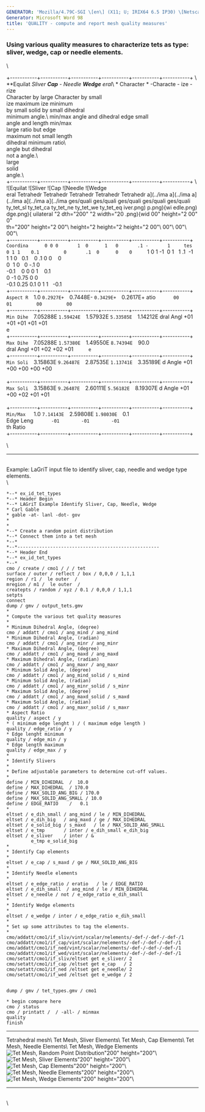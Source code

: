 ```yaml
---
GENERATOR: 'Mozilla/4.79C-SGI \[en\] (X11; U; IRIX64 6.5 IP30) \[Netscape\]'
Generator: Microsoft Word 98
title: 'QUALITY - compute and report mesh quality measures'
---
```


### Using various quality measures to characterize tets as type: sliver, wedge, cap or needle elements.

\

+-----------+-----------+-----------+-----------+-----------+-----------+
 \          **Equilat  **Sliver*  **Cap** -  **Needle*  **Wedge** 
            eral**\    *          Character  *          -Characte 
                       -          ize        -          rize      
                       Character  by large   Character  by small  
                       ize        maximum    ize        minimum   
                       by small   solid      by small   dihedral  
                       minimum    angle.\    min/max    angle and 
                       dihedral              edge       small     
                       angle and             length     min/max   
                       large                 ratio but  edge      
                       maximum               not small  length    
                       dihedral              minimum    ratio\    
                       angle but             dihedral             
                       not a                 angle.\              
                       large                                      
                       solid                                      
                       angle.\                                    
+-----------+-----------+-----------+-----------+-----------+-----------+
 \          ![Equilat  ![Sliver   ![Cap      ![Needle   ![Wedge   
            eral       Tetrahedr  Tetrahedr  Tetrahedr  Tetrahedr 
            Tetrahedr  a](../ima  a](../ima  a](../ima  a](../ima 
            a](../ima  ges/quali  ges/quali  ges/quali  ges/quali 
            ges/quali  ty_tet_sl  ty_tet_ca  ty_tet_ne  ty_tet_we 
            ty_tet_eq  iver.png)  p.png){wi  edle.png)  dge.png){ 
            uilateral  "2  dth="200"  "2  width="20 
            .png){wid  00"        height="2  00"        0"        
            th="200"   height="2  00"\      height="2  height="2 
            height="2  00"\                 00"\      00"\     
            00"\                                                 
+-----------+-----------+-----------+-----------+-----------+-----------+
 `Coordina      0 0 0       1  0      1   0       .1 -       1    
 tes            0 1 1    0.1         0       .1  0      0    0    
   `            1 0 1      -1  0      1   1       .1        -1    
                1 1 0    0.1         0       .1  0      0    0    
                            0  1      0   0      -.1         0    
                        -0.1         0        0  0      1    0.1  
                            0 -1      0.75         0         0    
                        -0.1      0.25 0.1    0  1      1   -0.1  
+-----------+-----------+-----------+-----------+-----------+-----------+
 `Aspect R  `1.0       `0.2927E+  `0.7448E-  `0.3429E+  `0.2617E+ 
 atio          `       00         01         00         00        
    `                   `          `          `          `        
+-----------+-----------+-----------+-----------+-----------+-----------+
 `Min Dihe  `7.05288E  `1.59424E  `1.57932E  `5.33585E  `1.14212E 
 dral Angl  +01        +01        +01        +01        +01       
 e            `          `          `          `          `       
 `                                                                
+-----------+-----------+-----------+-----------+-----------+-----------+
 `Max Dihe  `7.05288E  `1.57380E  `1.49550E  `8.74394E  `90.0     
 dral Angl  +01        +02        +02        +01            `     
 e            `          `          `          `                  
 `                                                                
+-----------+-----------+-----------+-----------+-----------+-----------+
 `Min Soli  `3.15863E  `9.26487E  `2.87535E  `1.13741E  `3.35189E 
 d Angle    +01        +00        +00        +00        +00       
       `      `          `          `          `          `       
+-----------+-----------+-----------+-----------+-----------+-----------+
 `Max Soli  `3.15863E  `9.26487E  `2.60111E  `5.56182E  `8.19307E 
 d Angle    +01        +00        +02        +01        +01       
       `      `          `          `          `          `       
+-----------+-----------+-----------+-----------+-----------+-----------+
 `Min/Max   `1.0       `7.14143E  `2.59808E  `1.98030E  `0.1      
 Edge Leng     `       -01        -01        -01           `      
 th Ratio                `          `          `                  
        `                                                         
+-----------+-----------+-----------+-----------+-----------+-----------+

\

------------------------------------------------------------------------

\
Example: LaGriT input file to identify sliver, cap, needle and wedge
type elements.\
\

    *--* ex_id_tet_types
    *--* Header Begin
    *--* LAGriT Example Identify Sliver, Cap, Needle, Wedge
    * Carl Gable
    * gable -at- lanl -dot- gov
    *
    *
    *--* Create a random point distribution
    *--* Connect them into a tet mesh
    *--*
    *--*----------------------------------------------------
    *--* Header End
    *--* ex_id_tet_types
    *--*
    cmo / create / cmo1 / / / tet
    surface / outer / reflect / box / 0,0,0 / 1,1,1
    region / r1 /  le outer  /
    mregion / m1 /  le outer  /
    createpts / random / xyz / 0.1 / 0,0,0 / 1,1,1
    setpts
    connect
    dump / gmv / output_tets.gmv
    *
    * Compute the various tet quality measures
    *
    * Minimum Dihedral Angle, (degree)
    cmo / addatt / cmo1 / ang_mind / ang_mind
    * Minimum Dihedral Angle, (radian)
    cmo / addatt / cmo1 / ang_minr / ang_minr
    * Maximum Dihedral Angle, (degree)
    cmo / addatt / cmo1 / ang_maxd / ang_maxd
    * Maximum Dihedral Angle, (radian)
    cmo / addatt / cmo1 / ang_maxr / ang_maxr
    * Minimum Solid Angle, (degree)
    cmo / addatt / cmo1 / ang_mind_solid / s_mind
    * Minimum Solid Angle, (radian)
    cmo / addatt / cmo1 / ang_minr_solid / s_minr
    * Maximum Solid Angle, (degree)
    cmo / addatt / cmo1 / ang_maxd_solid / s_maxd
    * Maximum Solid Angle, (radian)
    cmo / addatt / cmo1 / ang_maxr_solid / s_maxr
    * Aspect Ratio
    quality / aspect / y
    * ( minimum edge lenght ) / ( maximum edge length )
    quality / edge_ratio / y
    * Edge lenght minimum
    quality / edge_min / y
    * Edge length maximum
    quality / edge_max / y
    *
    * Identify Slivers
    *
    * Define adjustable parameters to determine cut-off values.
    *
    define / MIN_DIHEDRAL  /  10.0
    define / MAX_DIHEDRAL  / 170.0
    define / MAX_SOLID_ANG_BIG / 170.0
    define / MAX_SOLID_ANG_SMALL / 10.0
    define / EDGE_RATIO    /   0.1
    *
    eltset / e_dih_small / ang_mind / le / MIN_DIHEDRAL
    eltset / e_dih_big   / ang_maxd / ge / MAX_DIHEDRAL
    eltset / e_solid_big / s_maxd   / le / MAX_SOLID_ANG_SMALL
    eltset / e_tmp       / inter / e_dih_small e_dih_big
    eltset / e_sliver    / inter / &
             e_tmp e_solid_big
    *
    * Identify Cap elements
    *
    eltset / e_cap / s_maxd / ge / MAX_SOLID_ANG_BIG
    *
    * Identify Needle elements
    *
    eltset / e_edge_ratio / eratio   / le / EDGE_RATIO
    eltset / e_dih_small  / ang_mind / le / MIN_DIHEDRAL
    eltset / e_needle / not / e_edge_ratio e_dih_small
    *
    * Identify Wedge elements
    *
    eltset / e_wedge / inter / e_edge_ratio e_dih_small
    *
    * Set up some attributes to tag the elements.
    *
    cmo/addatt/cmo1/if_sliv/vint/scalar/nelements/-def-/-def-/-def-/1
    cmo/addatt/cmo1/if_cap/vint/scalar/nelements/-def-/-def-/-def-/1
    cmo/addatt/cmo1/if_ned/vint/scalar/nelements/-def-/-def-/-def-/1
    cmo/addatt/cmo1/if_wed/vint/scalar/nelements/-def-/-def-/-def-/1
    cmo/setatt/cmo1/if_sliv/eltset get e_sliver/ 2
    cmo/setatt/cmo1/if_cap /eltset get e_cap   / 2
    cmo/setatt/cmo1/if_ned /eltset get e_needle/ 2
    cmo/setatt/cmo1/if_wed /eltset get e_wedge / 2


    dump / gmv / tet_types.gmv / cmo1

    * begin compare here
    cmo / status
    cmo / printatt /  / -all- / minmax
    quality
    finish

  ------------------------------------------------------------------------------------------------- ------------------------------------------------------------------------------------------ ------------------------------------------------------------------------------------ ------------------------------------------------------------------------------------------ ----------------------------------------------------------------------------------------
  Tetrahedral mesh\                                                                                 Tet Mesh, Sliver Elements\                                                                 Tet Mesh, Cap Elements\                                                              Tet Mesh, Needle Elements\                                                                 Tet Mesh, Wedge Elements\
  ![Tet Mesh, Random Point Distribution](/images/quality_tets_all.png)"200" height="200"\   ![Tet Mesh, Sliver Elements](/images/quality_tets_sliver.png)"200" height="200"\   ![Tet Mesh, Cap Elements](/images/quality_tets_cap.png)"200" height="200"\   ![Tet Mesh, Needle Elements](/images/quality_tets_needle.png)"200" height="200"\   ![Tet Mesh, Wedge Elements](/images/quality_tets_wedge.png)"200" height="200"\
  ------------------------------------------------------------------------------------------------- ------------------------------------------------------------------------------------------ ------------------------------------------------------------------------------------ ------------------------------------------------------------------------------------------ ----------------------------------------------------------------------------------------

\
\
